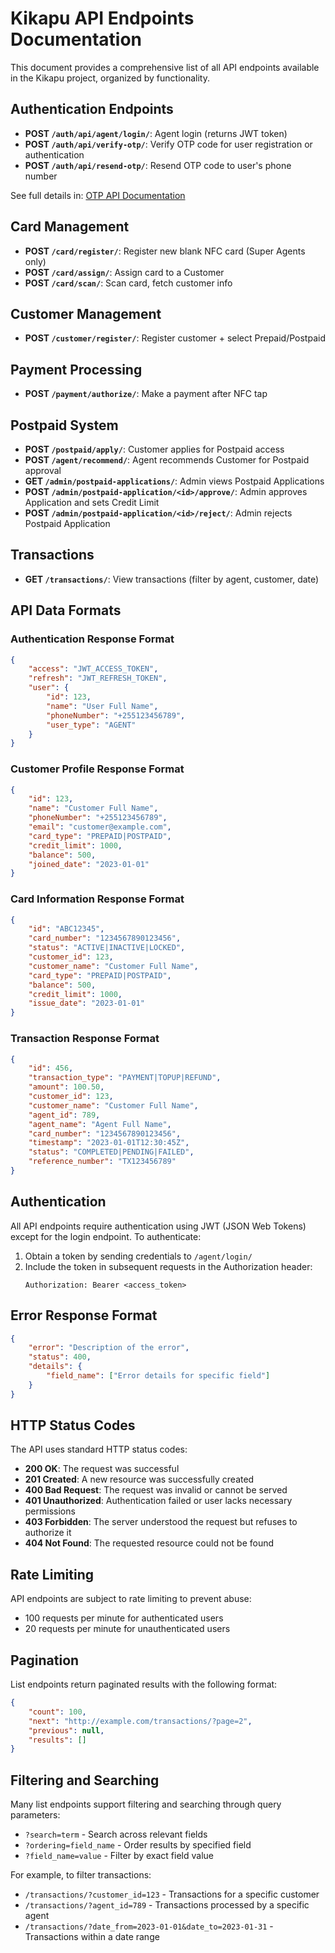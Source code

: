 # Kikapu API Endpoints Documentation

This document provides a comprehensive list of all API endpoints available in the Kikapu project, organized by functionality.

## Authentication Endpoints

- **POST `/auth/api/agent/login/`**: Agent login (returns JWT token)
- **POST `/auth/api/verify-otp/`**: Verify OTP code for user registration or authentication
- **POST `/auth/api/resend-otp/`**: Resend OTP code to user's phone number

See full details in: [OTP API Documentation](./otp_api_endpoints.md)

## Card Management

- **POST `/card/register/`**: Register new blank NFC card (Super Agents only)
- **POST `/card/assign/`**: Assign card to a Customer
- **POST `/card/scan/`**: Scan card, fetch customer info

## Customer Management

- **POST `/customer/register/`**: Register customer + select Prepaid/Postpaid

## Payment Processing

- **POST `/payment/authorize/`**: Make a payment after NFC tap

## Postpaid System

- **POST `/postpaid/apply/`**: Customer applies for Postpaid access
- **POST `/agent/recommend/`**: Agent recommends Customer for Postpaid approval
- **GET `/admin/postpaid-applications/`**: Admin views Postpaid Applications
- **POST `/admin/postpaid-application/<id>/approve/`**: Admin approves Application and sets Credit Limit
- **POST `/admin/postpaid-application/<id>/reject/`**: Admin rejects Postpaid Application

## Transactions

- **GET `/transactions/`**: View transactions (filter by agent, customer, date)

## API Data Formats

### Authentication Response Format
```json
{
    "access": "JWT_ACCESS_TOKEN",
    "refresh": "JWT_REFRESH_TOKEN",
    "user": {
        "id": 123,
        "name": "User Full Name",
        "phoneNumber": "+255123456789",
        "user_type": "AGENT"
    }
}
```

### Customer Profile Response Format
```json
{
    "id": 123,
    "name": "Customer Full Name",
    "phoneNumber": "+255123456789",
    "email": "customer@example.com",
    "card_type": "PREPAID|POSTPAID",
    "credit_limit": 1000,
    "balance": 500,
    "joined_date": "2023-01-01"
}
```

### Card Information Response Format
```json
{
    "id": "ABC12345",
    "card_number": "1234567890123456",
    "status": "ACTIVE|INACTIVE|LOCKED",
    "customer_id": 123,
    "customer_name": "Customer Full Name",
    "card_type": "PREPAID|POSTPAID",
    "balance": 500,
    "credit_limit": 1000,
    "issue_date": "2023-01-01"
}
```

### Transaction Response Format
```json
{
    "id": 456,
    "transaction_type": "PAYMENT|TOPUP|REFUND",
    "amount": 100.50,
    "customer_id": 123,
    "customer_name": "Customer Full Name",
    "agent_id": 789,
    "agent_name": "Agent Full Name",
    "card_number": "1234567890123456",
    "timestamp": "2023-01-01T12:30:45Z",
    "status": "COMPLETED|PENDING|FAILED",
    "reference_number": "TX123456789"
}
```

## Authentication

All API endpoints require authentication using JWT (JSON Web Tokens) except for the login endpoint. To authenticate:

1. Obtain a token by sending credentials to `/agent/login/`
2. Include the token in subsequent requests in the Authorization header:
   ```
   Authorization: Bearer <access_token>
   ```

## Error Response Format

```json
{
    "error": "Description of the error",
    "status": 400,
    "details": {
        "field_name": ["Error details for specific field"]
    }
}
```

## HTTP Status Codes

The API uses standard HTTP status codes:
- **200 OK**: The request was successful
- **201 Created**: A new resource was successfully created
- **400 Bad Request**: The request was invalid or cannot be served
- **401 Unauthorized**: Authentication failed or user lacks necessary permissions
- **403 Forbidden**: The server understood the request but refuses to authorize it
- **404 Not Found**: The requested resource could not be found

## Rate Limiting

API endpoints are subject to rate limiting to prevent abuse:
- 100 requests per minute for authenticated users
- 20 requests per minute for unauthenticated users

## Pagination

List endpoints return paginated results with the following format:
```json
{
    "count": 100,
    "next": "http://example.com/transactions/?page=2",
    "previous": null,
    "results": []
}
```

## Filtering and Searching

Many list endpoints support filtering and searching through query parameters:
- `?search=term` - Search across relevant fields
- `?ordering=field_name` - Order results by specified field
- `?field_name=value` - Filter by exact field value

For example, to filter transactions:
- `/transactions/?customer_id=123` - Transactions for a specific customer
- `/transactions/?agent_id=789` - Transactions processed by a specific agent
- `/transactions/?date_from=2023-01-01&date_to=2023-01-31` - Transactions within a date range